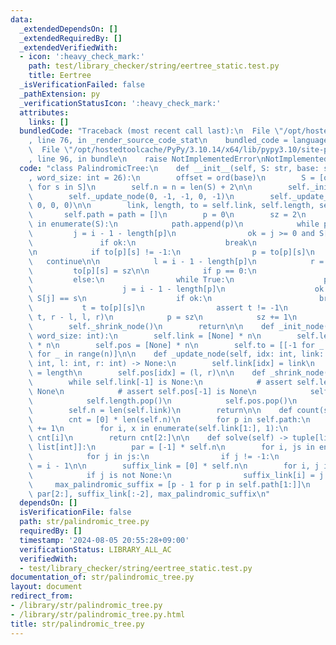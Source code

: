 ```yaml
---
data:
  _extendedDependsOn: []
  _extendedRequiredBy: []
  _extendedVerifiedWith:
  - icon: ':heavy_check_mark:'
    path: test/library_checker/string/eertree_static.test.py
    title: Eertree
  _isVerificationFailed: false
  _pathExtension: py
  _verificationStatusIcon: ':heavy_check_mark:'
  attributes:
    links: []
  bundledCode: "Traceback (most recent call last):\n  File \"/opt/hostedtoolcache/PyPy/3.10.14/x64/lib/pypy3.10/site-packages/onlinejudge_verify/documentation/build.py\"\
    , line 76, in _render_source_code_stat\n    bundled_code = language.bundle(\n\
    \  File \"/opt/hostedtoolcache/PyPy/3.10.14/x64/lib/pypy3.10/site-packages/onlinejudge_verify/languages/python.py\"\
    , line 96, in bundle\n    raise NotImplementedError\nNotImplementedError\n"
  code: "class PalindromicTree:\n    def __init__(self, S: str, base: str = \"a\"\
    , word_size: int = 26):\n        offset = ord(base)\n        S = [ord(s) - offset\
    \ for s in S]\n        self.n = n = len(S) + 2\n\n        self._init_node(n, word_size)\n\
    \        self._update_node(0, -1, -1, 0, -1)\n        self._update_node(1, 0,\
    \ 0, 0, 0)\n\n        link, length, to = self.link, self.length, self.to\n\n \
    \       self.path = path = []\n        p = 0\n        sz = 2\n        for i, s\
    \ in enumerate(S):\n            path.append(p)\n            while p:\n       \
    \         j = i - 1 - length[p]\n                ok = j >= 0 and S[j] == s\n \
    \               if ok:\n                    break\n                p = link[p]\n\
    \n            if to[p][s] != -1:\n                p = to[p][s]\n             \
    \   continue\n\n            l = i - 1 - length[p]\n            r = i + 1\n   \
    \         to[p][s] = sz\n\n            if p == 0:\n                t = 1\n   \
    \         else:\n                while True:\n                    p = link[p]\n\
    \                    j = i - 1 - length[p]\n                    ok = j >= 0 and\
    \ S[j] == s\n                    if ok:\n                        break\n     \
    \           t = to[p][s]\n                assert t != -1\n            self._update_node(sz,\
    \ t, r - l, l, r)\n            p = sz\n            sz += 1\n        path.append(p)\n\
    \        self._shrink_node()\n        return\n\n    def _init_node(self, n: int,\
    \ word_size: int):\n        self.link = [None] * n\n        self.length = [None]\
    \ * n\n        self.pos = [None] * n\n        self.to = [[-1 for _ in range(word_size)]\
    \ for _ in range(n)]\n\n    def _update_node(self, idx: int, link: int, length:\
    \ int, l: int, r: int) -> None:\n        self.link[idx] = link\n        self.length[idx]\
    \ = length\n        self.pos[idx] = (l, r)\n\n    def _shrink_node(self) -> None:\n\
    \        while self.link[-1] is None:\n            # assert self.length[-1] is\
    \ None\n            # assert self.pos[-1] is None\n            self.link.pop()\n\
    \            self.length.pop()\n            self.pos.pop()\n            self.to.pop()\n\
    \        self.n = len(self.link)\n        return\n\n    def count(self) -> list[int]:\n\
    \        cnt = [0] * len(self.n)\n        for p in self.path:\n            cnt[p]\
    \ += 1\n        for i, x in enumerate(self.link[1:], 1):\n            cnt[x] +=\
    \ cnt[i]\n        return cnt[2:]\n\n    def solve(self) -> tuple[list[int], list[int],\
    \ list[int]]:\n        par = [-1] * self.n\n        for i, js in enumerate(self.to):\n\
    \            for j in js:\n                if j != -1:\n                    par[j]\
    \ = i - 1\n\n        suffix_link = [0] * self.n\n        for i, j in enumerate(self.link[2:]):\n\
    \            if j is not None:\n                suffix_link[i] = j - 1\n\n   \
    \     max_palindromic_suffix = [p - 1 for p in self.path[1:]]\n        return\
    \ par[2:], suffix_link[:-2], max_palindromic_suffix\n"
  dependsOn: []
  isVerificationFile: false
  path: str/palindromic_tree.py
  requiredBy: []
  timestamp: '2024-08-05 20:55:28+09:00'
  verificationStatus: LIBRARY_ALL_AC
  verifiedWith:
  - test/library_checker/string/eertree_static.test.py
documentation_of: str/palindromic_tree.py
layout: document
redirect_from:
- /library/str/palindromic_tree.py
- /library/str/palindromic_tree.py.html
title: str/palindromic_tree.py
---
```

